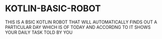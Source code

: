 # KOTLIN-BASIC-ROBOT

THIS IS A BSIC KOTLIN ROBOT THAT WILL AUTOMATICALLY FINDS OUT A PARTICULAR DAY WHICH IS OF TODAY AND ACCORDNG TO IT SHOWS YOUR DAILY TASK TOLD BY YOU
